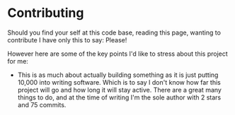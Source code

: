 # Contributing

Should you find your self at this code base, reading this page, wanting to contribute I have only this to say: Please! 

However here are some of the key points I'd like to stress about this project for me:
* This is as much about actually building something as it is just putting 10,000 into writing software. Which is to say 
I don't know how far this project will go and how long it will stay active. There are a great many things to do, and at the
time of writing I'm the sole author with 2 stars and 75 commits.

